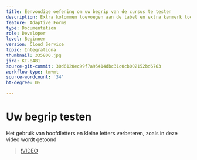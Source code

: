```yaml
---
title: Eenvoudige oefening om uw begrip van de cursus te testen
description: Extra kolommen toevoegen aan de tabel en extra kenmerk toevoegen aan de zoekcriteria
feature: Adaptive Forms
type: Documentation
role: Developer
level: Beginner
version: Cloud Service
topic: Integrationa
thumbnail: 335800.jpg
jira: KT-8481
source-git-commit: 30d6120ec99f7a95414dbc31c0cb002152bd6763
workflow-type: tm+mt
source-wordcount: '34'
ht-degree: 0%

---
```


# Uw begrip testen

Het gebruik van hoofdletters en kleine letters verbeteren, zoals in deze video wordt getoond

>[!VIDEO](https://video.tv.adobe.com/v/335800?quality=12&learn=on)

